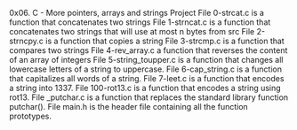 0x06. C - More pointers, arrays and strings Project
File 0-strcat.c is a function that concatenates two strings
File 1-strncat.c is a function that concatenates two strings that will use at most n bytes from src
File 2-strncpy.c is a function that copies a string
File 3-strcmp.c is a function that compares two strings
File 4-rev_array.c a function that reverses the content of an array of integers
File 5-string_toupper.c is a function that changes all lowercase letters of a string to uppercase.
File 6-cap_string.c is a function that capitalizes all words of a string.
File 7-leet.c is a function that encodes a string into 1337.
File 100-rot13.c is a function that encodes a string using rot13.
File _putchar.c is a function that replaces the standard library function putchar().
File main.h is the header file containing all the function prototypes.
